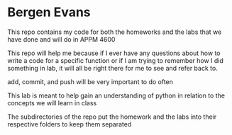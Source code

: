 # Bergen Evans

This repo contains my code for both the homeworks and the labs that we have done and will do in APPM 4600

This repo will help me because if I ever have any questions about how to write a code for a specific function or if I am trying to remember how I did something in lab, it will all be right there for me to see and refer back to.

add, commit, and push will be very important to do often

This lab is meant to help gain an understanding of python in relation to the concepts we will learn in class

The subdirectories of the repo put the homework and the labs into their respective folders to keep them separated